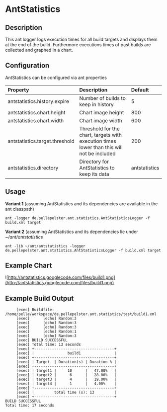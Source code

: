 # AntStatistics #
## Description ##
This ant logger logs execution times for all build targets and displays them at the end of the build. Furthermore executions times of past builds are collected and graphed in a chart.

## Configuration ##
AntStatistics can be configured via ant properties

| **Property** | **Description** | **Default** |
|:-------------|:----------------|:------------|
| antstatistics.history.expire | Number of builds to keep in history | 5 |
| antstatistics.chart.height | Chart image height | 800 |
| antstatistics.chart.width | Chart image width | 600 |
| antstatistics.target.threshold | Threshold for the chart, targets with execution times lower than this will not be included | 200 |
| antstatistics.directory | Directory for AntStatistics to keep its data | antstatistics |

## Usage ##
**Variant 1** (assuming AntStatistics and its dependencies are available in the ant classpath)
```
ant -logger de.pellepelster.ant.statistics.AntStatisticsLogger -f build.xml target
```

**Variant 2** (assuming AntStatistics and its dependencies lie under _~/ant/antstatistics_
```
ant -lib ~/ant/antstatistics -logger de.pellepelster.ant.statistics.AntStatisticsLogger -f build.xml target
```

## Example Chart ##
![http://antstatistics.googlecode.com/files/build1.png](http://antstatistics.googlecode.com/files/build1.png)

## Example Build Output ##
```
     [exec] Buildfile: /home/pelle/workspace/de.pellepelster.ant.statistics/test/build1.xml
     [exec]      [echo] Random:3
     [exec]      [echo] Random:3
     [exec]      [echo] Random:3
     [exec]      [echo] Random:1
     [exec]      [echo] Random:3
     [exec] BUILD SUCCESSFUL
     [exec] Total time: 13 seconds
     [exec] +------------------------------------+
     [exec] |               build1               |
     [exec] +------------------------------------+
     [exec] | Target  | Duration(s) | Duration % |
     [exec] +------------------------------------+
     [exec] | target1 |     10      |   47.00%   |
     [exec] | target2 |      6      |   28.00%   |
     [exec] | target3 |      4      |   19.00%   |
     [exec] | target4 |      1      |   4.00%    |
     [exec] +------------------------------------+
     [exec] |         total time (s): 13         |
     [exec] +------------------------------------+
BUILD SUCCESSFUL
Total time: 17 seconds
```